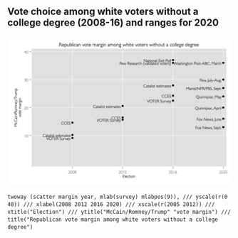 ## Vote choice among white voters without a college degree (2008-16) and ranges for 2020

![](fig/white_noncollege_2008_to_2020.png)

`twoway (scatter margin year, mlab(survey) mlabpos(9)), ///
yscale(r(0 40)) ///
xlabel(2008 2012 2016 2020) ///
xscale(r(2005 2012)) ///
xtitle("Election") ///
ytitle("McCain/Romney/Trump" "vote margin") ///
title("Republican vote margin among white voters without a college degree")`


